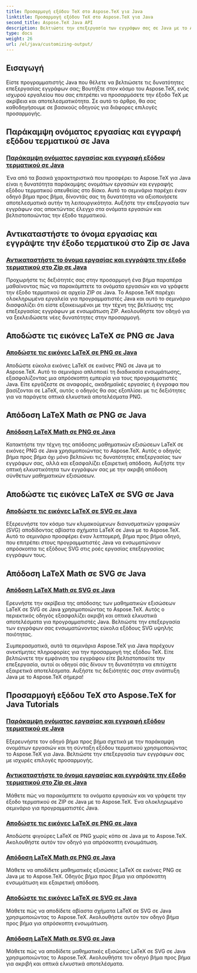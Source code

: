 ```yaml
---
title: Προσαρμογή εξόδου TeX στο Aspose.TeX για Java
linktitle: Προσαρμογή εξόδου TeX στο Aspose.TeX για Java
second_title: Aspose.TeX Java API
description: Βελτιώστε την επεξεργασία των εγγράφων σας σε Java με το Aspose.TeX. Εξερευνήστε οδηγούς για υπερισχύοντα ονόματα εργασιών, σύνταξη εξόδου τερματικού και απρόσκοπτη απόδοση ψηφίων LaTeX και μαθηματικών σε PNG/SVG.
type: docs
weight: 26
url: /el/java/customizing-output/
---
```

## Εισαγωγή

Είστε προγραμματιστής Java που θέλετε να βελτιώσετε τις δυνατότητες επεξεργασίας εγγράφων σας; Βουτήξτε στον κόσμο του Aspose.TeX, ενός ισχυρού εργαλείου που σας επιτρέπει να προσαρμόσετε την έξοδο TeX με ακρίβεια και αποτελεσματικότητα. Σε αυτό το άρθρο, θα σας καθοδηγήσουμε σε βασικούς οδηγούς για διάφορες επιλογές προσαρμογής.

## Παράκαμψη ονόματος εργασίας και εγγραφή εξόδου τερματικού σε Java

### [Παράκαμψη ονόματος εργασίας και εγγραφή εξόδου τερματικού σε Java](./override-job-name-disk/)

Ένα από τα βασικά χαρακτηριστικά που προσφέρει το Aspose.TeX για Java είναι η δυνατότητα παράκαμψης ονομάτων εργασιών και εγγραφής εξόδου τερματικού απευθείας στο δίσκο. Αυτό το σεμινάριο παρέχει έναν οδηγό βήμα προς βήμα, δίνοντάς σας τη δυνατότητα να αξιοποιήσετε αποτελεσματικά αυτήν τη λειτουργικότητα. Αυξήστε την επεξεργασία των εγγράφων σας αποκτώντας έλεγχο στα ονόματα εργασιών και βελτιστοποιώντας την έξοδο τερματικού.

## Αντικαταστήστε το όνομα εργασίας και εγγράψτε την έξοδο τερματικού στο Zip σε Java

### [Αντικαταστήστε το όνομα εργασίας και εγγράψτε την έξοδο τερματικού στο Zip σε Java](./override-job-name-zip/)

Προχωρήστε τις δεξιότητές σας στην προσαρμογή ένα βήμα παραπέρα μαθαίνοντας πώς να παρακάμπτετε τα ονόματα εργασιών και να γράφετε την έξοδο τερματικού σε αρχεία ZIP σε Java. Το Aspose.TeX παρέχει ολοκληρωμένα εργαλεία για προγραμματιστές Java και αυτό το σεμινάριο διασφαλίζει ότι είστε εξοικειωμένοι με την τέχνη της βελτίωσης της επεξεργασίας εγγράφων με ενσωμάτωση ZIP. Ακολουθήστε τον οδηγό για να ξεκλειδώσετε νέες δυνατότητες στην προσαρμογή.

## Αποδώστε τις εικόνες LaTeX σε PNG σε Java

### [Αποδώστε τις εικόνες LaTeX σε PNG σε Java](./render-lafigures-png/)

Αποδώστε εύκολα εικόνες LaTeX σε εικόνες PNG σε Java με το Aspose.TeX. Αυτό το σεμινάριο απλοποιεί τη διαδικασία ενσωμάτωσης, εξασφαλίζοντας μια απρόσκοπτη εμπειρία για τους προγραμματιστές Java. Είτε εργάζεστε σε αναφορές, ακαδημαϊκές εργασίες ή έγγραφα που βασίζονται σε LaTeX, αυτός ο οδηγός θα σας εξοπλίσει με τις δεξιότητες για να παράγετε οπτικά ελκυστικά αποτελέσματα PNG.

## Απόδοση LaTeX Math σε PNG σε Java

### [Απόδοση LaTeX Math σε PNG σε Java](./render-lamath-png/)

Κατακτήστε την τέχνη της απόδοσης μαθηματικών εξισώσεων LaTeX σε εικόνες PNG σε Java χρησιμοποιώντας το Aspose.TeX. Αυτός ο οδηγός βήμα προς βήμα όχι μόνο βελτιώνει τις δυνατότητες επεξεργασίας των εγγράφων σας, αλλά και εξασφαλίζει εξαιρετική απόδοση. Αυξήστε την οπτική ελκυστικότητα των εγγράφων σας με την ακριβή απόδοση σύνθετων μαθηματικών εξισώσεων.

## Αποδώστε τις εικόνες LaTeX σε SVG σε Java

### [Αποδώστε τις εικόνες LaTeX σε SVG σε Java](./render-lafigures-svg/)

Εξερευνήστε τον κόσμο των κλιμακούμενων διανυσματικών γραφικών (SVG) αποδίδοντας αβίαστα σχήματα LaTeX σε Java με το Aspose.TeX. Αυτό το σεμινάριο προσφέρει έναν λεπτομερή, βήμα προς βήμα οδηγό, που επιτρέπει στους προγραμματιστές Java να ενσωματώνουν απρόσκοπτα τις εξόδους SVG στις ροές εργασίας επεξεργασίας εγγράφων τους.

## Απόδοση LaTeX Math σε SVG σε Java

### [Απόδοση LaTeX Math σε SVG σε Java](./render-lamath-svg/)

Ερευνήστε την ακρίβεια της απόδοσης των μαθηματικών εξισώσεων LaTeX σε SVG σε Java χρησιμοποιώντας το Aspose.TeX. Αυτός ο περιεκτικός οδηγός εξασφαλίζει ακριβή και οπτικά ελκυστικά αποτελέσματα για προγραμματιστές Java. Βελτιώστε την επεξεργασία των εγγράφων σας ενσωματώνοντας εύκολα εξόδους SVG υψηλής ποιότητας.

Συμπερασματικά, αυτά τα σεμινάρια Aspose.TeX για Java παρέχουν ανεκτίμητες πληροφορίες για την προσαρμογή της εξόδου TeX. Είτε βελτιώνετε την εμφάνιση του εγγράφου είτε βελτιστοποιείτε την επεξεργασία, αυτοί οι οδηγοί σάς δίνουν τη δυνατότητα να επιτύχετε εξαιρετικά αποτελέσματα. Αυξήστε τις δεξιότητές σας στην ανάπτυξη Java με το Aspose.TeX σήμερα!
## Προσαρμογή εξόδου TeX στο Aspose.TeX for Java Tutorials
### [Παράκαμψη ονόματος εργασίας και εγγραφή εξόδου τερματικού σε Java](./override-job-name-disk/)
Εξερευνήστε τον οδηγό βήμα προς βήμα σχετικά με την παράκαμψη ονομάτων εργασιών και τη σύνταξη εξόδου τερματικού χρησιμοποιώντας το Aspose.TeX για Java. Βελτιώστε την επεξεργασία των εγγράφων σας με ισχυρές επιλογές προσαρμογής.
### [Αντικαταστήστε το όνομα εργασίας και εγγράψτε την έξοδο τερματικού στο Zip σε Java](./override-job-name-zip/)
Μάθετε πώς να παρακάμπτετε τα ονόματα εργασιών και να γράφετε την έξοδο τερματικού σε ZIP σε Java με το Aspose.TeX. Ένα ολοκληρωμένο σεμινάριο για προγραμματιστές Java.
### [Αποδώστε τις εικόνες LaTeX σε PNG σε Java](./render-lafigures-png/)
Αποδώστε φιγούρες LaTeX σε PNG χωρίς κόπο σε Java με το Aspose.TeX. Ακολουθήστε αυτόν τον οδηγό για απρόσκοπτη ενσωμάτωση.
### [Απόδοση LaTeX Math σε PNG σε Java](./render-lamath-png/)
Μάθετε να αποδίδετε μαθηματικές εξισώσεις LaTeX σε εικόνες PNG σε Java με το Aspose.TeX. Οδηγός βήμα προς βήμα για απρόσκοπτη ενσωμάτωση και εξαιρετική απόδοση.
### [Αποδώστε τις εικόνες LaTeX σε SVG σε Java](./render-lafigures-svg/)
Μάθετε πώς να αποδίδετε αβίαστα σχήματα LaTeX σε SVG σε Java χρησιμοποιώντας το Aspose.TeX. Ακολουθήστε αυτόν τον οδηγό βήμα προς βήμα για απρόσκοπτη ενσωμάτωση.
### [Απόδοση LaTeX Math σε SVG σε Java](./render-lamath-svg/)
Μάθετε πώς να αποδίδετε μαθηματικές εξισώσεις LaTeX σε SVG σε Java χρησιμοποιώντας το Aspose.TeX. Ακολουθήστε τον οδηγό βήμα προς βήμα για ακριβή και οπτικά ελκυστικά αποτελέσματα.